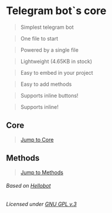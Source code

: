 # Telegram bot\`s core
>Simplest telegram bot

>One file to start

>Powered by a single file

>Lightweight (4.65KB in stock)

>Easy to embed in your project

>Easy to add methods

>Supports inline buttons!

>Supports inline!

## Core
>[Jump to Core](/Core)
## Methods
>[Jump to Methods](/Methods)
###### Based on [Hellobot](https://core.telegram.org/bots/samples/hellobot)
###### Licensed under [GNU GPL v.3](LICENSE)
